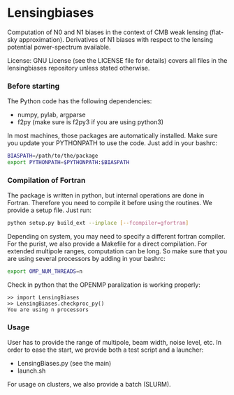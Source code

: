 Lensingbiases
==

Computation of N0 and N1 biases in the context of CMB weak lensing (flat-sky approximation).
Derivatives of N1 biases with respect to the lensing potential power-spectrum available.

License: GNU License (see the LICENSE file for details) covers all files
in the lensingbiases repository unless stated otherwise.

### Before starting
The Python code has the following dependencies:
* numpy, pylab, argparse
* f2py (make sure is f2py3 if you are using python3)

In most machines, those packages are automatically installed.
Make sure you update your PYTHONPATH to use the code.
Just add in your bashrc:
```bash
BIASPATH=/path/to/the/package
export PYTHONPATH=$PYTHONPATH:$BIASPATH
```

### Compilation of Fortran
The package is written in python, but internal operations are
done in Fortran. Therefore you need to compile it before using
the routines. We provide a setup file. Just run:
```bash
python setup.py build_ext --inplace [--fcompiler=gfortran]
```
Depending on system, you may need to specify a different fortran compiler.
For the purist, we also provide a Makefile for a direct compilation.
For extended multipole ranges, computation can be long.
So make sure that you are using several processors by adding in your bashrc:
```bash
export OMP_NUM_THREADS=n
```
Check in python that the OPENMP paralization is working properly:

```python3
>> import LensingBiases
>> LensingBiases.checkproc_py()
You are using n processors
```



### Usage
User has to provide the range of multipole, beam width, noise level, etc.
In order to ease the start, we provide both a test script and a launcher:
* LensingBiases.py (see the main)
* launch.sh

For usage on clusters, we also provide a batch (SLURM).
